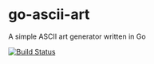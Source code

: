 go-ascii-art
============

A simple ASCII art generator written in Go

[![Build Status](https://drone.io/github.com/yinghau76/go-ascii-art/status.png)](https://drone.io/github.com/yinghau76/go-ascii-art/latest)

